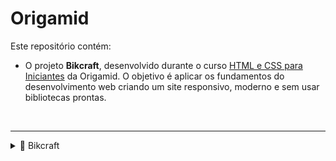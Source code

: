 # Origamid

Este repositório contém:

- O projeto **Bikcraft**, desenvolvido durante o curso [HTML e CSS para Iniciantes](https://www.origamid.com) da Origamid. O objetivo é aplicar os fundamentos do desenvolvimento web criando um site responsivo, moderno e sem usar bibliotecas prontas.

<br>

---

<details>
  <summary>📂 Bikcraft</summary>

### Tecnologias

- HTML5, CSS3 (Flexbox e Grid), JavaScript e Git

**Objetivo:** Construir um site responsivo e profissional do zero.

---

### Visual do Projeto

<img src="./bikecraft/img/preview.png" alt="Preview do Projeto" width="400"/>

<br>

---

**Veja ao vivo:** [🔗 Clique aqui para acessar o projeto](https://lisboani.github.io/Origamid)

</details>
